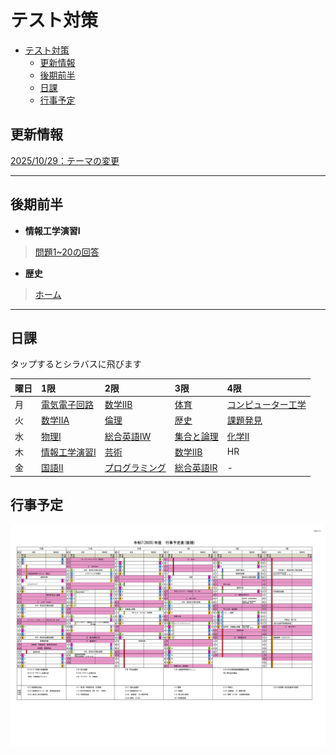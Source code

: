 # テスト対策

- [テスト対策](#テスト対策)
	- [更新情報](#更新情報)
	- [後期前半](#後期前半)
	- [日課](#日課)
	- [行事予定](#行事予定)

## 更新情報

[2025/10/29：テーマの変更](UPDATE.md)

---

## 後期前半

- **情報工学演習I**
> [問題1~20の回答](情報工学演習/problems01.md)

- **歴史**
> [ホーム](history/term3/printM.md)

---

## 日課

タップするとシラバスに飛びます

| 曜日 | 1限                           | 2限                            | 3限                          | 4限                              |
| :--- | :---------------------------- | :----------------------------- | :--------------------------- | :------------------------------- |
| 月   | [電気電子回路][def:電気電子]  | [数学IIB][def:数学B]           | [体育][def:体育]             | [コンピューター工学][def:コン工] |
| 火   | [数学IIA][def:数学A]          | [倫理][def:倫理]               | [歴史][def:歴史]             | [課題発見][def:課題発見]         |
| 水   | [物理I][def:物理I]            | [総合英語IW][def:英語W]        | [集合と論理][def:集合と論理] | [化学II][def:化学II]             |
| 木   | [情報工学演習I][def:情報演習] | [芸術][def:芸術]               | [数学IIB][def:数学IIB]       | HR                               |
| 金   | [国語II][def:国語II]          | [プログラミング][def:プログラ] | [総合英語IR][def:英語R]      | -                                |

## 行事予定

![行事予定](2025gyouziyoteihyou_02.jpg)

<!--

以下定義

-->
[def:電気電子]:https://syllabus.kosen-k.go.jp/Pages/PublicSyllabus?school_id=35&department_id=03&subject_id=0034&year=2024&lang=ja
[def:数学B]:https://syllabus.kosen-k.go.jp/Pages/PublicSyllabus?school_id=35&department_id=03&subject_id=0046&year=2024&lang=ja
[def:体育]:https://syllabus.kosen-k.go.jp/Pages/PublicSyllabus?school_id=35&department_id=03&subject_id=0027&year=2024&lang=ja
[def:コン工]:https://syllabus.kosen-k.go.jp/Pages/PublicSyllabus?school_id=35&department_id=03&subject_id=0042&year=2024&lang=ja
[def:数学A]:https://syllabus.kosen-k.go.jp/Pages/PublicSyllabus?school_id=35&department_id=03&subject_id=0045&year=2024&lang=ja
[def:倫理]:https://syllabus.kosen-k.go.jp/Pages/PublicSyllabus?school_id=35&department_id=03&subject_id=0037&year=2024&lang=ja
[def:歴史]:https://syllabus.kosen-k.go.jp/Pages/PublicSyllabus?school_id=35&department_id=03&subject_id=0036&year=2024&lang=ja
[def:課題発見]:https://syllabus.kosen-k.go.jp/Pages/PublicSyllabus?school_id=35&department_id=03&subject_id=0024&year=2024&lang=ja
[def:物理I]:https://syllabus.kosen-k.go.jp/Pages/PublicSyllabus?school_id=35&department_id=03&subject_id=0047&year=2024&lang=ja
[def:英語W]:https://syllabus.kosen-k.go.jp/Pages/PublicSyllabus?school_id=35&department_id=03&subject_id=0039&year=2024&lang=ja
[def:集合と論理]:https://syllabus.kosen-k.go.jp/Pages/PublicSyllabus?school_id=35&department_id=03&subject_id=0041&year=2024&lang=ja
[def:化学II]:https://syllabus.kosen-k.go.jp/Pages/PublicSyllabus?school_id=35&department_id=03&subject_id=0032&year=2024&lang=ja
[def:情報演習]:https://syllabus.kosen-k.go.jp/Pages/PublicSyllabus?school_id=35&department_id=03&subject_id=0049&year=2024&lang=ja
[def:芸術]:https://syllabus.kosen-k.go.jp/Pages/PublicSyllabus?school_id=35&department_id=03&subject_id=0030&year=2024&lang=ja
[def:数学IIB]:https://syllabus.kosen-k.go.jp/Pages/PublicSyllabus?school_id=35&department_id=03&subject_id=0046&year=2024&lang=ja
[def:国語II]:https://syllabus.kosen-k.go.jp/Pages/PublicSyllabus?school_id=35&department_id=03&subject_id=0035&year=2024&lang=ja
[def:プログラ]:https://syllabus.kosen-k.go.jp/Pages/PublicSyllabus?school_id=35&department_id=03&subject_id=0043&year=2024&lang=ja
[def:英語R]:https://syllabus.kosen-k.go.jp/Pages/PublicSyllabus?school_id=35&department_id=03&subject_id=0038&year=2024&lang=ja